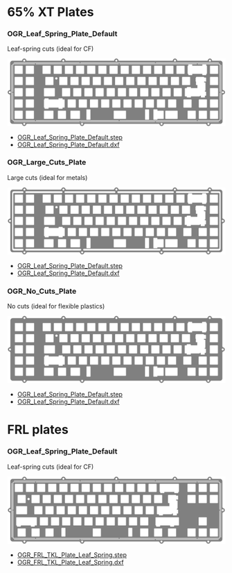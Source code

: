 # 65% XT Plates

### OGR_Leaf_Spring_Plate_Default
Leaf-spring cuts (ideal for CF)

[![Plate](../images/OGR_Leaf_Spring_Plate_Default.png)](../images/OGR_Leaf_Spring_Plate_Default.png)

* [OGR_Leaf_Spring_Plate_Default.step](./OGR_Leaf_Spring_Plate_Default.step)
* [OGR_Leaf_Spring_Plate_Default.dxf](./OGR_Leaf_Spring_Plate_Default.dxf)

### OGR_Large_Cuts_Plate
Large cuts (ideal for metals)

[![Plate](../images/OGR_Large_Cuts_Plate.png)](../images/OGR_Large_Cuts_Plate.png)

* [OGR_Leaf_Spring_Plate_Default.step](./OGR_Large_Cuts_Plate.step)
* [OGR_Leaf_Spring_Plate_Default.dxf](./OGR_Large_Cuts_Plate.dxf)

### OGR_No_Cuts_Plate
No cuts (ideal for flexible plastics)

[![Plate](../images/OGR_No_Cuts_Plate.png)](../images/OGR_No_Cuts_Plate.png)

* [OGR_Leaf_Spring_Plate_Default.step](./OGR_No_Cuts_Plate.step)
* [OGR_Leaf_Spring_Plate_Default.dxf](./OGR_No_Cuts_Plate.dxf)

# FRL plates

### OGR_Leaf_Spring_Plate_Default
Leaf-spring cuts (ideal for CF)

[![Plate](../images/OGR_FRL_TKL_Plate_Leaf_Spring.png)](../images/OGR_FRL_TKL_Plate_Leaf_Spring.png)

* [OGR_FRL_TKL_Plate_Leaf_Spring.step](./OGR_FRL_TKL_Plate_Leaf_Spring.step)
* [OGR_FRL_TKL_Plate_Leaf_Spring.dxf](./OGR_FRL_TKL_Plate_Leaf_Spring.dxf)